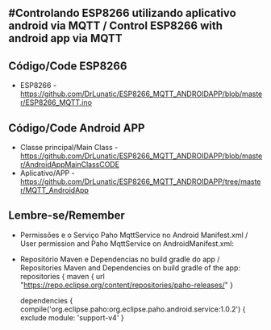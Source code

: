 #Controlando ESP8266 utilizando aplicativo android via MQTT / Control ESP8266 with android app via MQTT
-----------------------------------------------------------
Código/Code ESP8266
-----------------------------------------------------------
- ESP8266 - https://github.com/DrLunatic/ESP8266_MQTT_ANDROIDAPP/blob/master/ESP8266_MQTT.ino

Código/Code Android APP
----------------------------------------------------------
- Classe principal/Main Class - https://github.com/DrLunatic/ESP8266_MQTT_ANDROIDAPP/blob/master/AndroidAppMainClassCODE
- Aplicativo/APP - https://github.com/DrLunatic/ESP8266_MQTT_ANDROIDAPP/tree/master/MQTT_AndroidApp

Lembre-se/Remember
----------------------------------------------------------
- Permissões e o Serviço Paho MqttService no Android Manifest.xml / User permission and Paho MqttService on AndroidManifest.xml:

<uses-permission android:name="android.permission.WAKE_LOCK" />
<uses-permission android:name="android.permission.INTERNET" />
<uses-permission android:name="android.permission.ACCESS_NETWORK_STATE" />
<uses-permission android:name="android.permission.READ_PHONE_STATE" />

  <service android:name="org.eclipse.paho.android.service.MqttService" >
  </service>

- Repositório Maven e Dependencias no build gradle do app / Repositories Maven and Dependencies on build gradle of the app:
    repositories {
    maven {
        url "https://repo.eclipse.org/content/repositories/paho-releases/"
    }

    dependencies {
        compile('org.eclipse.paho:org.eclipse.paho.android.service:1.0.2') {
            exclude module: 'support-v4'
    }
